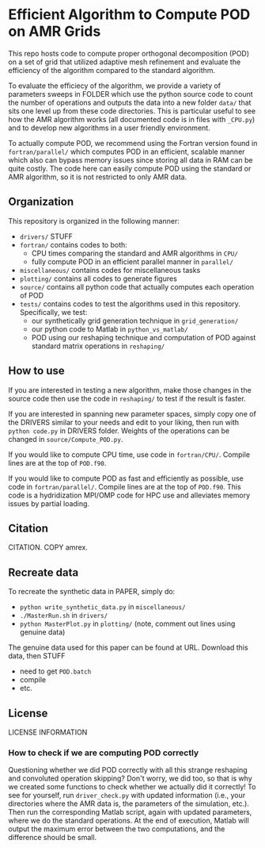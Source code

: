 # Efficient Algorithm to Compute POD on AMR Grids
This repo hosts code to compute proper orthogonal decomposition (POD) on a set of grid that utilized adaptive mesh refinement and evaluate the efficiency of the algorithm compared to the standard algorithm. 

To evaluate the efficiecy of the algorithm, we provide a variety of parameters sweeps in FOLDER which use the python source code to count the number of operations and outputs the data into a new folder `data/` that sits one level up from these code directories. This is particular useful to see how the AMR algorithm works (all documented code is in files with `_CPU.py`) and to develop new algorithms in a user friendly environment.

To actually compute POD, we recommend using the Fortran version found in `fortran/parallel/` which computes POD in an efficient, scalable manner which also can bypass memory issues since storing all data in RAM can be quite costly. The code here can easily compute POD using the standard or AMR algorithm, so it is not restricted to only AMR data.

## Organization
This repository is organized in the following manner:
  * `drivers/` STUFF
  * `fortran/` contains codes to both:
    * CPU times comparing the standard and AMR algorithms in `CPU/`
    * fully compute POD in an efficient parallel manner in `parallel/`
  * `miscellaneous/` contains codes for miscellaneous tasks
  * `plotting/` contains all codes to generate figures
  * `source/` contains all python code that actually computes each operation of POD
  * `tests/` contains codes to test the algorithms used in this repository. Specifically, we test:
    * our synthetically grid generation technique in `grid_generation/`
    * our python code to Matlab  in `python_vs_matlab/`
    * POD using our reshaping technique and computation of POD against standard matrix operations in `reshaping/`

## How to use
If you are interested in testing a new algorithm, make those changes in the source code then use the code in `reshaping/` to test if the result is faster.

If you are interested in spanning new parameter spaces, simply copy one of the DRIVERS similar to your needs and edit to your liking, then run with `python code.py` in DRIVERS folder. Weights of the operations can be changed in `source/Compute_POD.py`.

If you would like to compute CPU time, use code in `fortran/CPU/`. Compile lines are at the top of `POD.f90`.

If you would like to compute POD as fast and efficiently as possible, use code in `fortran/parallel/`. Compile lines are at the top of `POD.f90`. This code is a hydridization MPI/OMP code for HPC use and alleviates memory issues by partial loading.

## Citation
CITATION. COPY amrex.

## Recreate data
To recreate the synthetic data in PAPER, simply do:
- `python write_synthetic_data.py` in `miscellaneous/`
- `./MasterRun.sh` in `drivers/`
- `python MasterPlot.py` in `plotting/` (note, comment out lines using genuine data)

The genuine data used for this paper can be found at URL. Download this data, then STUFF
- need to get `POD.batch`
- compile
- etc.

## License
LICENSE INFORMATION

### How to check if we are computing POD correctly
Questioning whether we did POD correctly with all this strange reshaping and convoluted operation skipping? Don't worry, we did too, so that is why we created some functions to check whether we actually did it correctly! To see for yourself, run `driver_check.py` with updated information (i.e., your directories where the AMR data is, the parameters of the simulation, etc.). Then run the corresponding Matlab script, again with updated parameters, where we do the standard operations. At the end of execution, Matlab will output the maximum error between the two computations, and the difference should be small.
